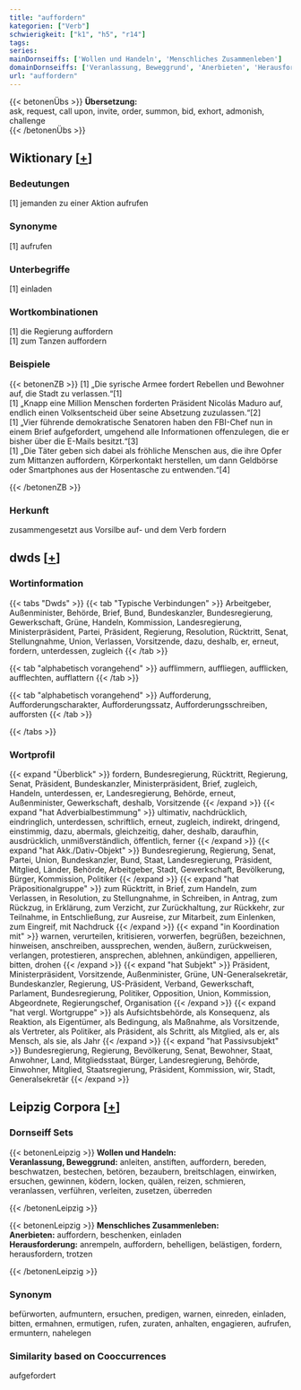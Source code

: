 ```yaml
---
title: "auffordern"
kategorien: ["Verb"]
schwierigkeit: ["k1", "h5", "r14"]
tags:
series:
mainDornseiffs: ['Wollen und Handeln', 'Menschliches Zusammenleben']
domainDornseiffs: ['Veranlassung, Beweggrund', 'Anerbieten', 'Herausforderung']
url: "auffordern"
---
```


{{< betonenÜbs >}}
**Übersetzung:**  
ask, request, call upon, invite, order, summon, bid, exhort, admonish, challenge  
{{< /betonenÜbs >}}

## Wiktionary [[+](https://de.wiktionary.org/wiki/auffordern)]

### Bedeutungen
[1] jemanden zu einer Aktion aufrufen  

### Synonyme
[1] aufrufen  

### Unterbegriffe
[1] einladen  

### Wortkombinationen
[1] die Regierung auffordern  
[1] zum Tanzen auffordern  

### Beispiele
{{< betonenZB >}}
[1] „Die syrische Armee fordert Rebellen und Bewohner auf, die Stadt zu verlassen.“[1]  
[1] „Knapp eine Million Menschen forderten Präsident Nicolás Maduro auf, endlich einen Volksentscheid über seine Absetzung zuzulassen.“[2]  
[1] „Vier führende demokratische Senatoren haben den FBI-Chef nun in einem Brief aufgefordert, umgehend alle Informationen offenzulegen, die er bisher über die E-Mails besitzt.“[3]  
[1] „Die Täter geben sich dabei als fröhliche Menschen aus, die ihre Opfer zum Mittanzen auffordern, Körperkontakt herstellen, um dann Geldbörse oder Smartphones aus der Hosentasche zu entwenden.“[4]  

{{< /betonenZB >}}
### Herkunft
zusammengesetzt aus Vorsilbe auf- und dem Verb fordern  



## dwds [[+](https://www.dwds.de/wb/auffordern)]

### Wortinformation
{{< tabs "Dwds" >}}
{{< tab "Typische Verbindungen" >}}
Arbeitgeber, Außenminister, Behörde, Brief, Bund, Bundeskanzler, Bundesregierung, Gewerkschaft, Grüne, Handeln, Kommission, Landesregierung, Ministerpräsident, Partei, Präsident, Regierung, Resolution, Rücktritt, Senat, Stellungnahme, Union, Verlassen, Vorsitzende, dazu, deshalb, er, erneut, fordern, unterdessen, zugleich
{{< /tab >}}

{{< tab "alphabetisch vorangehend" >}}
aufflimmern, auffliegen, aufflicken, aufflechten, aufflattern
{{< /tab >}}

{{< tab "alphabetisch vorangehend" >}}
Aufforderung, Aufforderungscharakter, Aufforderungssatz, Aufforderungsschreiben, aufforsten
{{< /tab >}}

{{< /tabs >}}

### Wortprofil
{{< expand "Überblick" >}} fordern, Bundesregierung, Rücktritt, Regierung, Senat, Präsident, Bundeskanzler, Ministerpräsident, Brief, zugleich, Handeln, unterdessen, er, Landesregierung, Behörde, erneut, Außenminister, Gewerkschaft, deshalb, Vorsitzende {{< /expand >}}
{{< expand "hat Adverbialbestimmung" >}} ultimativ, nachdrücklich, eindringlich, unterdessen, schriftlich, erneut, zugleich, indirekt, dringend, einstimmig, dazu, abermals, gleichzeitig, daher, deshalb, daraufhin, ausdrücklich, unmißverständlich, öffentlich, ferner {{< /expand >}}
{{< expand "hat Akk./Dativ-Objekt" >}} Bundesregierung, Regierung, Senat, Partei, Union, Bundeskanzler, Bund, Staat, Landesregierung, Präsident, Mitglied, Länder, Behörde, Arbeitgeber, Stadt, Gewerkschaft, Bevölkerung, Bürger, Kommission, Politiker {{< /expand >}}
{{< expand "hat Präpositionalgruppe" >}} zum Rücktritt, in Brief, zum Handeln, zum Verlassen, in Resolution, zu Stellungnahme, in Schreiben, in Antrag, zum Rückzug, in Erklärung, zum Verzicht, zur Zurückhaltung, zur Rückkehr, zur Teilnahme, in Entschließung, zur Ausreise, zur Mitarbeit, zum Einlenken, zum Eingreif, mit Nachdruck {{< /expand >}}
{{< expand "in Koordination mit" >}} warnen, verurteilen, kritisieren, vorwerfen, begrüßen, bezeichnen, hinweisen, anschreiben, aussprechen, wenden, äußern, zurückweisen, verlangen, protestieren, ansprechen, ablehnen, ankündigen, appellieren, bitten, drohen {{< /expand >}}
{{< expand "hat Subjekt" >}} Präsident, Ministerpräsident, Vorsitzende, Außenminister, Grüne, UN-Generalsekretär, Bundeskanzler, Regierung, US-Präsident, Verband, Gewerkschaft, Parlament, Bundesregierung, Politiker, Opposition, Union, Kommission, Abgeordnete, Regierungschef, Organisation {{< /expand >}}
{{< expand "hat vergl. Wortgruppe" >}} als Aufsichtsbehörde, als Konsequenz, als Reaktion, als Eigentümer, als Bedingung, als Maßnahme, als Vorsitzende, als Vertreter, als Politiker, als Präsident, als Schritt, als Mitglied, als er, als Mensch, als sie, als Jahr {{< /expand >}}
{{< expand "hat Passivsubjekt" >}} Bundesregierung, Regierung, Bevölkerung, Senat, Bewohner, Staat, Anwohner, Land, Mitgliedsstaat, Bürger, Landesregierung, Behörde, Einwohner, Mitglied, Staatsregierung, Präsident, Kommission, wir, Stadt, Generalsekretär {{< /expand >}}

## Leipzig Corpora [[+](https://corpora.uni-leipzig.de/en/res?word=auffordern&corpusId=deu_newscrawl-public_2018)]

### Dornseiff Sets
{{< betonenLeipzig >}}
**Wollen und Handeln:**  
**Veranlassung, Beweggrund:** anleiten, anstiften, auffordern, bereden, beschwatzen, bestechen, betören, bezaubern, breitschlagen, einwirken, ersuchen, gewinnen, ködern, locken, quälen, reizen, schmieren, veranlassen, verführen, verleiten, zusetzen, überreden  

{{< /betonenLeipzig >}}


{{< betonenLeipzig >}}
**Menschliches Zusammenleben:**  
**Anerbieten:** auffordern, beschenken, einladen  
**Herausforderung:** anrempeln, auffordern, behelligen, belästigen, fordern, herausfordern, trotzen  

{{< /betonenLeipzig >}}

### Synonym
befürworten, aufmuntern, ersuchen, predigen, warnen, einreden, einladen, bitten, ermahnen, ermutigen, rufen, zuraten, anhalten, engagieren, aufrufen, ermuntern, nahelegen


### Similarity based on Cooccurrences
aufgefordert


